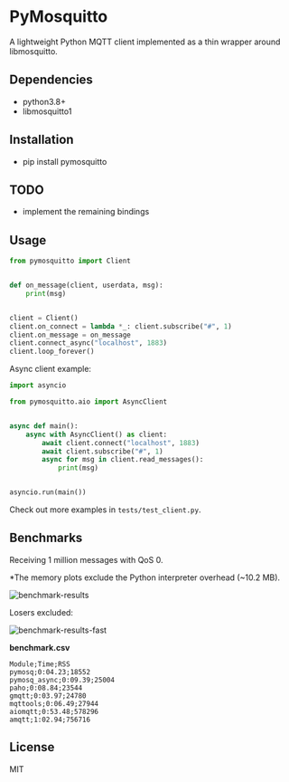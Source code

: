 # PyMosquitto

A lightweight Python MQTT client implemented as a thin wrapper around libmosquitto.


## Dependencies

- python3.8+
- libmosquitto1


## Installation

- pip install pymosquitto


## TODO

- implement the remaining bindings


## Usage

```python
from pymosquitto import Client


def on_message(client, userdata, msg):
    print(msg)


client = Client()
client.on_connect = lambda *_: client.subscribe("#", 1)
client.on_message = on_message
client.connect_async("localhost", 1883)
client.loop_forever()
```

Async client example:

```python
import asyncio

from pymosquitto.aio import AsyncClient


async def main():
    async with AsyncClient() as client:
        await client.connect("localhost", 1883)
        await client.subscribe("#", 1)
        async for msg in client.read_messages():
            print(msg)


asyncio.run(main())
```

Check out more examples in `tests/test_client.py`.


## Benchmarks

Receiving 1 million messages with QoS 0.

*The memory plots exclude the Python interpreter overhead (~10.2 MB).

![benchmark-results](./results.png)

Losers excluded:

![benchmark-results-fast](./results_fast.png)

**benchmark.csv**

```text
Module;Time;RSS
pymosq;0:04.23;18552
pymosq_async;0:09.39;25004
paho;0:08.84;23544
gmqtt;0:03.97;24780
mqttools;0:06.49;27944
aiomqtt;0:53.48;578296
amqtt;1:02.94;756716
```


## License

MIT
